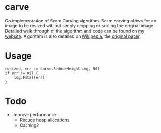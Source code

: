 # carve
Go implementation of Seam Carving algorithm. Seam carving allows for an image to be resized without simply cropping or scaling the original image. Detailed walk through of the algorithm and code can be found on [my website](http://parellagram.com/posts/carving). Algorithm is also detailed on [Wikipedia](https://en.wikipedia.org/wiki/Seam_carving), the [original paper](http://graphics.cs.cmu.edu/courses/15-463/2007_fall/hw/proj2/imret.pdf). 

# Usage

    resized, err := carve.ReduceHeight(img, 50)
    if err != nil {
        log.Fatal(err)
    }

# Todo

* Improve performance
    - Reduce heap allocations
    - Caching?
